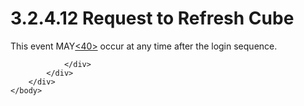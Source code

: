 <html dir="LTR" xmlns:mshelp="http://msdn.microsoft.com/mshelp" xmlns:ddue="http://ddue.schemas.microsoft.com/authoring/2003/5" xmlns:xlink="http://www.w3.org/1999/xlink" xmlns:tool="http://www.microsoft.com/tooltip">
    <head>
        <meta http-equiv="Content-Type" content="text/html; CHARSET=utf-8"></meta>
        <meta name="save" content="history"></meta>
        <title>3.2.4.12 Request to Refresh Cube</title>
        <xml>
            <mshelp:toctitle title="3.2.4.12 Request to Refresh Cube"></mshelp:toctitle>
            <mshelp:rltitle title="[MS-SSAS8]: Request to Refresh Cube"></mshelp:rltitle>
            <mshelp:keyword index="A" term="b8e00050-4dd8-46c1-b4c4-c87b8e23fd6f"></mshelp:keyword>
            <mshelp:attr name="DCSext.ContentType" value="open specification"></mshelp:attr>
            <mshelp:attr name="AssetID" value="b8e00050-4dd8-46c1-b4c4-c87b8e23fd6f"></mshelp:attr>
            <mshelp:attr name="TopicType" value="kbRef"></mshelp:attr>
            <mshelp:attr name="DCSext.Title" value="[MS-SSAS8]: Request to Refresh Cube" />
        </xml>
    </head>
    <body>
        <div id="header">
            <h1 class="heading">3.2.4.12 Request to Refresh Cube</h1>
        </div>
        <div id="mainSection">
            <div id="mainBody">
                <div id="allHistory" class="saveHistory"></div>
                <div id="sectionSection0" class="section" name="collapseableSection">
                    

<p>This event MAY<a id="Appendix_A_Target_40"></a><a href="05c9e5c4-4566-418c-a56e-69fca8d73f4b.md#Appendix_A_40" aria-label="Product behavior note 40">&lt;40&gt;</a> occur at
any time after the login sequence. </p>


                </div>
            </div>
        </div>
    </body>
</html>